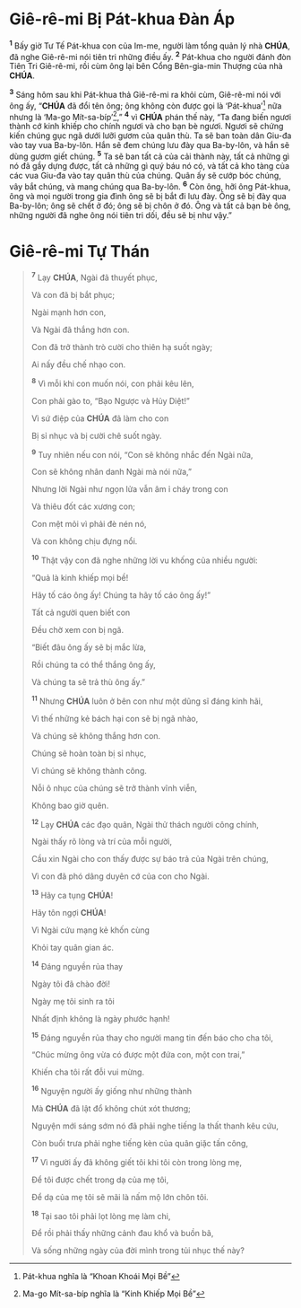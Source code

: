 # Giê-rê-mi Bị Pát-khua Đàn Áp

<sup><b>1</b></sup> Bấy giờ Tư Tế Pát-khua con của Im-me, người làm tổng quản lý nhà **CHÚA**, đã nghe Giê-rê-mi nói tiên tri những điều ấy. <sup><b>2</b></sup> Pát-khua cho người đánh đòn Tiên Tri Giê-rê-mi, rồi cùm ông lại bên Cổng Bên-gia-min Thượng của nhà **CHÚA**.

<sup><b>3</b></sup> Sáng hôm sau khi Pát-khua thả Giê-rê-mi ra khỏi cùm, Giê-rê-mi nói với ông ấy, “**CHÚA** đã đổi tên ông; ông không còn được gọi là ‘Pát-khua’[^1-43f84310-426f-47e2-b8c6-07f8d3740e90] nữa nhưng là ‘Ma-go Mít-sa-bíp’[^2-43f84310-426f-47e2-b8c6-07f8d3740e90],” <sup><b>4</b></sup> vì **CHÚA** phán thế này, “Ta đang biến ngươi thành cớ kinh khiếp cho chính ngươi và cho bạn bè ngươi. Ngươi sẽ chứng kiến chúng gục ngã dưới lưỡi gươm của quân thù. Ta sẽ ban toàn dân Giu-đa vào tay vua Ba-by-lôn. Hắn sẽ đem chúng lưu đày qua Ba-by-lôn, và hắn sẽ dùng gươm giết chúng. <sup><b>5</b></sup> Ta sẽ ban tất cả của cải thành này, tất cả những gì nó đã gầy dựng được, tất cả những gì quý báu nó có, và tất cả kho tàng của các vua Giu-đa vào tay quân thù của chúng. Quân ấy sẽ cướp bóc chúng, vây bắt chúng, và mang chúng qua Ba-by-lôn. <sup><b>6</b></sup> Còn ông, hỡi ông Pát-khua, ông và mọi người trong gia đình ông sẽ bị bắt đi lưu đày. Ông sẽ bị đày qua Ba-by-lôn; ông sẽ chết ở đó; ông sẽ bị chôn ở đó. Ông và tất cả bạn bè ông, những người đã nghe ông nói tiên tri dối, đều sẽ bị như vậy.”

# Giê-rê-mi Tự Thán

> <sup><b>7</b></sup> Lạy **CHÚA**, Ngài đã thuyết phục,
>
> Và con đã bị bắt phục;
>
> Ngài mạnh hơn con,
>
> Và Ngài đã thắng hơn con.
>
> Con đã trở thành trò cười cho thiên hạ suốt ngày;
>
> Ai nấy đều chế nhạo con.
>
> <sup><b>8</b></sup> Vì mỗi khi con muốn nói, con phải kêu lên,
>
> Con phải gào to, “Bạo Ngược và Hủy Diệt!”
>
> Vì sứ điệp của **CHÚA** đã làm cho con
>
> Bị sỉ nhục và bị cười chê suốt ngày.
>
> <sup><b>9</b></sup> Tuy nhiên nếu con nói, “Con sẽ không nhắc đến Ngài nữa,
>
> Con sẽ không nhân danh Ngài mà nói nữa,”
>
> Nhưng lời Ngài như ngọn lửa vẫn âm ỉ cháy trong con
>
> Và thiêu đốt các xương con;
>
> Con mệt mỏi vì phải đè nén nó,
>
> Và con không chịu đựng nổi.
>
> <sup><b>10</b></sup> Thật vậy con đã nghe những lời vu khống của nhiều người:
>
> “Quả là kinh khiếp mọi bề!
>
> Hãy tố cáo ông ấy! Chúng ta hãy tố cáo ông ấy!”
>
> Tất cả người quen biết con
>
> Đều chờ xem con bị ngã.
>
> “Biết đâu ông ấy sẽ bị mắc lừa,
>
> Rồi chúng ta có thể thắng ông ấy,
>
> Và chúng ta sẽ trả thù ông ấy.”
>
> <sup><b>11</b></sup> Nhưng **CHÚA** luôn ở bên con như một dũng sĩ đáng kinh hãi,
>
> Vì thế những kẻ bách hại con sẽ bị ngã nhào,
>
> Và chúng sẽ không thắng hơn con.
>
> Chúng sẽ hoàn toàn bị sỉ nhục,
>
> Vì chúng sẽ không thành công.
>
> Nỗi ô nhục của chúng sẽ trở thành vĩnh viễn,
>
> Không bao giờ quên.
>
> <sup><b>12</b></sup> Lạy **CHÚA** các đạo quân, Ngài thử thách người công chính,
>
> Ngài thấy rõ lòng và trí của mỗi người,
>
> Cầu xin Ngài cho con thấy được sự báo trả của Ngài trên chúng,
>
> Vì con đã phó dâng duyên cớ của con cho Ngài.
>
> <sup><b>13</b></sup> Hãy ca tụng **CHÚA**!
>
> Hãy tôn ngợi **CHÚA**!
>
> Vì Ngài cứu mạng kẻ khốn cùng
>
> Khỏi tay quân gian ác.
>
> <sup><b>14</b></sup> Đáng nguyền rủa thay
>
> Ngày tôi đã chào đời!
>
> Ngày mẹ tôi sinh ra tôi
>
> Nhất định không là ngày phước hạnh!
>
> <sup><b>15</b></sup> Đáng nguyền rủa thay cho người mang tin đến báo cho cha tôi,
>
> “Chúc mừng ông vừa có được một đứa con, một con trai,”
>
> Khiến cha tôi rất đỗi vui mừng.
>
> <sup><b>16</b></sup> Nguyện người ấy giống như những thành
>
> Mà **CHÚA** đã lật đổ không chút xót thương;
>
> Nguyện mới sáng sớm nó đã phải nghe tiếng la thất thanh kêu cứu,
>
> Còn buổi trưa phải nghe tiếng kèn của quân giặc tấn công,
>
> <sup><b>17</b></sup> Vì người ấy đã không giết tôi khi tôi còn trong lòng mẹ,
>
> Để tôi được chết trong dạ của mẹ tôi,
>
> Để dạ của mẹ tôi sẽ mãi là nấm mộ lớn chôn tôi.
>
> <sup><b>18</b></sup> Tại sao tôi phải lọt lòng mẹ làm chi,
>
> Để rồi phải thấy những cảnh đau khổ và buồn bã,
>
> Và sống những ngày của đời mình trong tủi nhục thế này?

[^1-43f84310-426f-47e2-b8c6-07f8d3740e90]: Pát-khua nghĩa là “Khoan Khoái Mọi Bề”

[^2-43f84310-426f-47e2-b8c6-07f8d3740e90]: Ma-go Mít-sa-bíp nghĩa là “Kinh Khiếp Mọi Bề”
